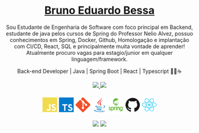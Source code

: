 <div>
  
  <h1 align="center">
    <a href="https://www.linkedin.com/in/bruno-bessa-95074115a">Bruno Eduardo Bessa </a>
  </h1>
  
  <p align="center">
    Sou Estudante de Engenharia de Software com foco principal em Backend, estudante de java pelos cursos de Spring do Professor Nelio Alvez, possuo conhecimentos em Spring, Docker, Github, Homologação e implantação com CI/CD, React, SQL e principalmente muita vontade de aprender! 
    Atualmente procuro vagas para estagio/junior em qualquer linguagem/framework.
    <p align="center">
    Back-end Developer | Java | Spring Boot | React | Typescript 🧑‍💻☕
    </p>
  </p>
  
  
</div>

<div align="center">
  <a href="https://github.com/zBrunoBessa">
    <img height="150em" src="https://github-readme-stats.vercel.app/api?username=zBrunoBessa&count_private=true&include_all_commits=true&show_icons=true&theme=dracula&hide_border=false&show_owner=true"/>
    <img height="150em" src="https://github-readme-stats.vercel.app/api/top-langs/?username=zBrunoBessa&theme=dracula&hide_border=false&&layout=compact"/>
  </a>
</div>

<div align="center" valign="top"><br>
  <img align="center" alt="Js" height="40" width="40" src="https://raw.githubusercontent.com/devicons/devicon/master/icons/javascript/javascript-plain.svg">
  <img align="center" alt="nodejs" height="40" width="40" src="https://github.com/devicons/devicon/blob/master/icons/typescript/typescript-original.svg">
  <img align="center" alt="git" height="40" width="40" src="https://raw.githubusercontent.com/devicons/devicon/master/icons/git/git-original.svg">
  <img align="center" alt="python" height="40" width="40" src="https://raw.githubusercontent.com/devicons/devicon/master/icons/java/java-original.svg">
  <img align="center" alt="python" height="50" width="40" src="https://github.com/devicons/devicon/blob/master/icons/spring/spring-original-wordmark.svg">
  <img align="center" alt="github" height="40" width="40" src="https://raw.githubusercontent.com/devicons/devicon/master/icons/github/github-original.svg">
  <img align="center" alt="github" height="40" width="40" src="https://github.com/devicons/devicon/blob/master/icons/react/react-original.svg">
</div><br>

<div align="center">
  <a href="https://www.linkedin.com/in/bruno-bessa-95074115a/" target="_blank"><img src="https://img.shields.io/badge/-LinkedIn-%230077B5?style=for-the-badge&logo=linkedin&logoColor=white" target="_blank"></a> 
  <a href="mailto:beduardo2014@gmail.com"><img src="https://img.shields.io/badge/-Gmail-%23333?style=for-the-badge&logo=gmail&logoColor=white" target="_blank"></a>
</div>


